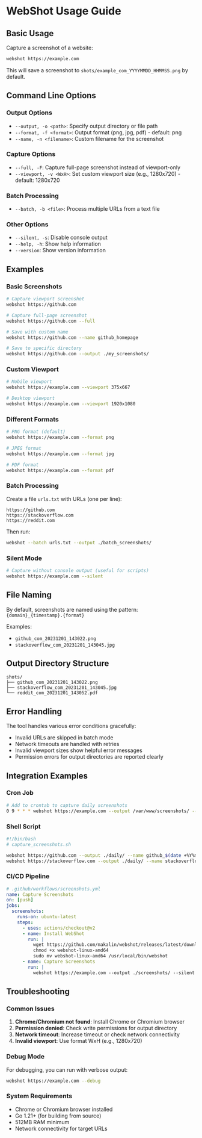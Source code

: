 # WebShot Usage Guide

## Basic Usage

Capture a screenshot of a website:

```bash
webshot https://example.com
```

This will save a screenshot to `shots/example_com_YYYYMMDD_HHMMSS.png` by default.

## Command Line Options

### Output Options

- `--output, -o <path>`: Specify output directory or file path
- `--format, -f <format>`: Output format (png, jpg, pdf) - default: png
- `--name, -n <filename>`: Custom filename for the screenshot

### Capture Options

- `--full, -F`: Capture full-page screenshot instead of viewport-only
- `--viewport, -v <WxH>`: Set custom viewport size (e.g., 1280x720) - default: 1280x720

### Batch Processing

- `--batch, -b <file>`: Process multiple URLs from a text file

### Other Options

- `--silent, -s`: Disable console output
- `--help, -h`: Show help information
- `--version`: Show version information

## Examples

### Basic Screenshots

```bash
# Capture viewport screenshot
webshot https://github.com

# Capture full-page screenshot
webshot https://github.com --full

# Save with custom name
webshot https://github.com --name github_homepage

# Save to specific directory
webshot https://github.com --output ./my_screenshots/
```

### Custom Viewport

```bash
# Mobile viewport
webshot https://example.com --viewport 375x667

# Desktop viewport
webshot https://example.com --viewport 1920x1080
```

### Different Formats

```bash
# PNG format (default)
webshot https://example.com --format png

# JPEG format
webshot https://example.com --format jpg

# PDF format
webshot https://example.com --format pdf
```

### Batch Processing

Create a file `urls.txt` with URLs (one per line):

```
https://github.com
https://stackoverflow.com
https://reddit.com
```

Then run:

```bash
webshot --batch urls.txt --output ./batch_screenshots/
```

### Silent Mode

```bash
# Capture without console output (useful for scripts)
webshot https://example.com --silent
```

## File Naming

By default, screenshots are named using the pattern:
`{domain}_{timestamp}.{format}`

Examples:
- `github_com_20231201_143022.png`
- `stackoverflow_com_20231201_143045.jpg`

## Output Directory Structure

```
shots/
├── github_com_20231201_143022.png
├── stackoverflow_com_20231201_143045.jpg
└── reddit_com_20231201_143052.pdf
```

## Error Handling

The tool handles various error conditions gracefully:

- Invalid URLs are skipped in batch mode
- Network timeouts are handled with retries
- Invalid viewport sizes show helpful error messages
- Permission errors for output directories are reported clearly

## Integration Examples

### Cron Job

```bash
# Add to crontab to capture daily screenshots
0 9 * * * webshot https://example.com --output /var/www/screenshots/ --silent
```

### Shell Script

```bash
#!/bin/bash
# capture_screenshots.sh

webshot https://github.com --output ./daily/ --name github_$(date +%Y%m%d)
webshot https://stackoverflow.com --output ./daily/ --name stackoverflow_$(date +%Y%m%d)
```

### CI/CD Pipeline

```yaml
# .github/workflows/screenshots.yml
name: Capture Screenshots
on: [push]
jobs:
  screenshots:
    runs-on: ubuntu-latest
    steps:
      - uses: actions/checkout@v2
      - name: Install WebShot
        run: |
          wget https://github.com/makalin/webshot/releases/latest/download/webshot-linux-amd64
          chmod +x webshot-linux-amd64
          sudo mv webshot-linux-amd64 /usr/local/bin/webshot
      - name: Capture Screenshots
        run: |
          webshot https://example.com --output ./screenshots/ --silent
```

## Troubleshooting

### Common Issues

1. **Chrome/Chromium not found**: Install Chrome or Chromium browser
2. **Permission denied**: Check write permissions for output directory
3. **Network timeout**: Increase timeout or check network connectivity
4. **Invalid viewport**: Use format WxH (e.g., 1280x720)

### Debug Mode

For debugging, you can run with verbose output:

```bash
webshot https://example.com --debug
```

### System Requirements

- Chrome or Chromium browser installed
- Go 1.21+ (for building from source)
- 512MB RAM minimum
- Network connectivity for target URLs 